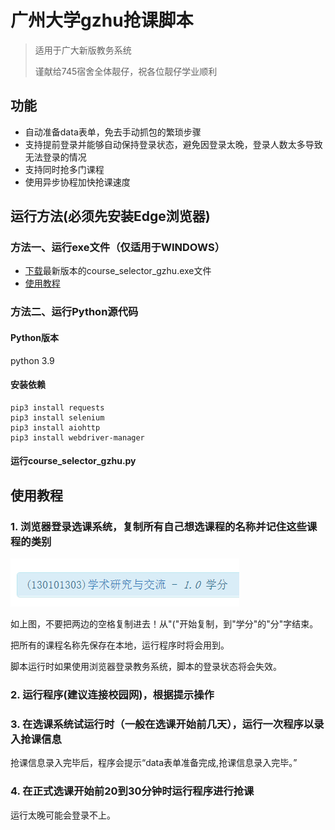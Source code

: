 # 广州大学gzhu抢课脚本

> 适用于广大新版教务系统
>
> 谨献给745宿舍全体靓仔，祝各位靓仔学业顺利

## 功能

- 自动准备data表单，免去手动抓包的繁琐步骤
- 支持提前登录并能够自动保持登录状态，避免因登录太晚，登录人数太多导致无法登录的情况
- 支持同时抢多门课程
- 使用异步协程加快抢课速度

## 运行方法(必须先安装Edge浏览器)

### 方法一、运行exe文件（仅适用于WINDOWS）

- [下载](https://github.com/LihaoLikeOrangeJuice/course_selector_gzhu/releases)最新版本的course_selector_gzhu.exe文件
- [使用教程](#使用教程)

### 方法二、运行Python源代码

#### Python版本

python 3.9

#### 安装依赖

```shell
pip3 install requests
pip3 install selenium
pip3 install aiohttp
pip3 install webdriver-manager
```

#### 运行course_selector_gzhu.py

## 使用教程

### 1. 浏览器登录选课系统，复制所有自己想选课程的名称并记住这些课程的类别

![1](assets/1.png)

如上图，不要把两边的空格复制进去！从"("开始复制，到"学分"的"分"字结束。

把所有的课程名称先保存在本地，运行程序时将会用到。

脚本运行时如果使用浏览器登录教务系统，脚本的登录状态将会失效。

### 2. 运行程序(建议连接校园网)，根据提示操作

### 3. 在选课系统试运行时（一般在选课开始前几天），运行一次程序以录入抢课信息

抢课信息录入完毕后，程序会提示“data表单准备完成,抢课信息录入完毕。”

### 4. 在正式选课开始前20到30分钟时运行程序进行抢课

运行太晚可能会登录不上。
